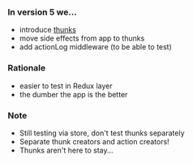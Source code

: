 ### In version 5 we...

- introduce [thunks](https://github.com/reduxjs/redux-thunk)
- move side effects from app to thunks
- add actionLog middleware (to be able to test)

### Rationale

- easier to test in Redux layer
- the dumber the app is the better

### Note

- Still testing via store, don't test thunks separately
- Separate thunk creators and action creators!
- Thunks aren't here to stay...
